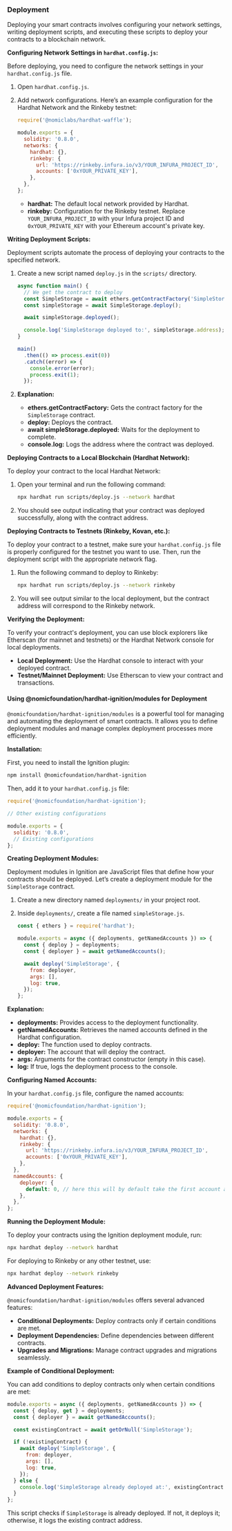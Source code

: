 ### Deployment

Deploying your smart contracts involves configuring your network settings, writing deployment scripts, and executing these scripts to deploy your contracts to a blockchain network.

**Configuring Network Settings in `hardhat.config.js`:**

Before deploying, you need to configure the network settings in your `hardhat.config.js` file.

1. Open `hardhat.config.js`.
2. Add network configurations. Here’s an example configuration for the Hardhat Network and the Rinkeby testnet:

   ```javascript
   require('@nomiclabs/hardhat-waffle');

   module.exports = {
     solidity: '0.8.0',
     networks: {
       hardhat: {},
       rinkeby: {
         url: 'https://rinkeby.infura.io/v3/YOUR_INFURA_PROJECT_ID',
         accounts: ['0xYOUR_PRIVATE_KEY'],
       },
     },
   };
   ```

   - **hardhat:** The default local network provided by Hardhat.
   - **rinkeby:** Configuration for the Rinkeby testnet. Replace `YOUR_INFURA_PROJECT_ID` with your Infura project ID and `0xYOUR_PRIVATE_KEY` with your Ethereum account's private key.

**Writing Deployment Scripts:**

Deployment scripts automate the process of deploying your contracts to the specified network.

1. Create a new script named `deploy.js` in the `scripts/` directory.

   ```javascript
   async function main() {
     // We get the contract to deploy
     const SimpleStorage = await ethers.getContractFactory('SimpleStorage');
     const simpleStorage = await SimpleStorage.deploy();

     await simpleStorage.deployed();

     console.log('SimpleStorage deployed to:', simpleStorage.address);
   }

   main()
     .then(() => process.exit(0))
     .catch((error) => {
       console.error(error);
       process.exit(1);
     });
   ```

2. **Explanation:**

   - **ethers.getContractFactory:** Gets the contract factory for the `SimpleStorage` contract.
   - **deploy:** Deploys the contract.
   - **await simpleStorage.deployed:** Waits for the deployment to complete.
   - **console.log:** Logs the address where the contract was deployed.

**Deploying Contracts to a Local Blockchain (Hardhat Network):**

To deploy your contract to the local Hardhat Network:

1. Open your terminal and run the following command:

   ```bash
   npx hardhat run scripts/deploy.js --network hardhat
   ```

2. You should see output indicating that your contract was deployed successfully, along with the contract address.

**Deploying Contracts to Testnets (Rinkeby, Kovan, etc.):**

To deploy your contract to a testnet, make sure your `hardhat.config.js` file is properly configured for the testnet you want to use. Then, run the deployment script with the appropriate network flag.

1. Run the following command to deploy to Rinkeby:

   ```bash
   npx hardhat run scripts/deploy.js --network rinkeby
   ```

2. You will see output similar to the local deployment, but the contract address will correspond to the Rinkeby network.

**Verifying the Deployment:**

To verify your contract's deployment, you can use block explorers like Etherscan (for mainnet and testnets) or the Hardhat Network console for local deployments.

- **Local Deployment:** Use the Hardhat console to interact with your deployed contract.
- **Testnet/Mainnet Deployment:** Use Etherscan to view your contract and transactions.

#### Using @nomicfoundation/hardhat-ignition/modules for Deployment

`@nomicfoundation/hardhat-ignition/modules` is a powerful tool for managing and automating the deployment of smart contracts. It allows you to define deployment modules and manage complex deployment processes more efficiently.

**Installation:**

First, you need to install the Ignition plugin:

```bash
npm install @nomicfoundation/hardhat-ignition
```

Then, add it to your `hardhat.config.js` file:

```javascript
require('@nomicfoundation/hardhat-ignition');

// Other existing configurations

module.exports = {
  solidity: '0.8.0',
  // Existing configurations
};
```

**Creating Deployment Modules:**

Deployment modules in Ignition are JavaScript files that define how your contracts should be deployed. Let’s create a deployment module for the `SimpleStorage` contract.

1. Create a new directory named `deployments/` in your project root.
2. Inside `deployments/`, create a file named `simpleStorage.js`.

   ```javascript
   const { ethers } = require('hardhat');

   module.exports = async ({ deployments, getNamedAccounts }) => {
     const { deploy } = deployments;
     const { deployer } = await getNamedAccounts();

     await deploy('SimpleStorage', {
       from: deployer,
       args: [],
       log: true,
     });
   };
   ```

**Explanation:**

- **deployments:** Provides access to the deployment functionality.
- **getNamedAccounts:** Retrieves the named accounts defined in the Hardhat configuration.
- **deploy:** The function used to deploy contracts.
- **deployer:** The account that will deploy the contract.
- **args:** Arguments for the contract constructor (empty in this case).
- **log:** If true, logs the deployment process to the console.

**Configuring Named Accounts:**

In your `hardhat.config.js` file, configure the named accounts:

```javascript
require('@nomicfoundation/hardhat-ignition');

module.exports = {
  solidity: '0.8.0',
  networks: {
    hardhat: {},
    rinkeby: {
      url: 'https://rinkeby.infura.io/v3/YOUR_INFURA_PROJECT_ID',
      accounts: ['0xYOUR_PRIVATE_KEY'],
    },
  },
  namedAccounts: {
    deployer: {
      default: 0, // here this will by default take the first account as deployer
    },
  },
};
```

**Running the Deployment Module:**

To deploy your contracts using the Ignition deployment module, run:

```bash
npx hardhat deploy --network hardhat
```

For deploying to Rinkeby or any other testnet, use:

```bash
npx hardhat deploy --network rinkeby
```

**Advanced Deployment Features:**

`@nomicfoundation/hardhat-ignition/modules` offers several advanced features:

- **Conditional Deployments:** Deploy contracts only if certain conditions are met.
- **Deployment Dependencies:** Define dependencies between different contracts.
- **Upgrades and Migrations:** Manage contract upgrades and migrations seamlessly.

**Example of Conditional Deployment:**

You can add conditions to deploy contracts only when certain conditions are met:

```javascript
module.exports = async ({ deployments, getNamedAccounts }) => {
  const { deploy, get } = deployments;
  const { deployer } = await getNamedAccounts();

  const existingContract = await getOrNull('SimpleStorage');

  if (!existingContract) {
    await deploy('SimpleStorage', {
      from: deployer,
      args: [],
      log: true,
    });
  } else {
    console.log('SimpleStorage already deployed at:', existingContract.address);
  }
};
```

This script checks if `SimpleStorage` is already deployed. If not, it deploys it; otherwise, it logs the existing contract address.
